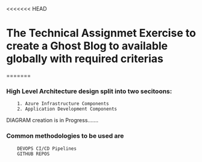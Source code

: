 <<<<<<< HEAD
# The Technical Assignmet Exercise to create a Ghost Blog to available globally with required criterias
=======
### High Level Architecture design split into two secitoons:
        1. Azure Infrastructure Components
        2. Application Development Components
        
   DIAGRAM creation is in Progress.......
   
   
### Common methodologies to be used are  #####
        DEVOPS CI/CD Pipelines
        GITHUB REPOS
        

